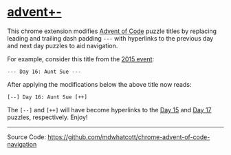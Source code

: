 # [advent+-](https://github.com/mdwhatcott/chrome-advent-of-code-navigation)

This chrome extension modifies [Advent of Code](http://adventofcode.com) puzzle titles by replacing leading and trailing dash padding `---` with hyperlinks to the previous day and next day puzzles to aid navigation.

For example, consider this title from the [2015 event](http://adventofcode.com/2015/day/16):

	--- Day 16: Aunt Sue ---

After applying the modifications below the above title now reads:

	[--] Day 16: Aunt Sue [++]

The `[--]` and `[++]` will have become hyperlinks to the [Day 15](http://adventofcode.com/2015/day/15) and [Day 17](http://adventofcode.com/2015/day/17) puzzles, respectively. Enjoy!

-----

Source Code: https://github.com/mdwhatcott/chrome-advent-of-code-navigation